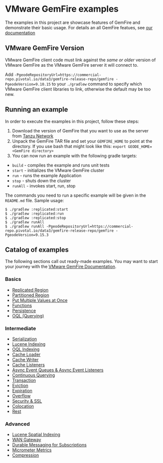 <!--
~ Copyright (c) VMware, Inc. 2022. All rights reserved.
~ SPDX-License-Identifier: Apache-2.0
-->
<!--
Licensed to the Apache Software Foundation (ASF) under one or more
contributor license agreements.  See the NOTICE file distributed with
this work for additional information regarding copyright ownership.
The ASF licenses this file to You under the Apache License, Version 2.0
(the "License"); you may not use this file except in compliance with
the License.  You may obtain a copy of the License at

     http://www.apache.org/licenses/LICENSE-2.0

Unless required by applicable law or agreed to in writing, software
distributed under the License is distributed on an "AS IS" BASIS,
WITHOUT WARRANTIES OR CONDITIONS OF ANY KIND, either express or implied.
See the License for the specific language governing permissions and
limitations under the License.
-->
# VMware GemFire examples
The examples in this project are showcase features of GemFire and demonstrate their basic usage. For details an all GemFire featues, see [our documentation](https://docs.vmware.com/en/VMware-Tanzu-GemFire/index.html) 

## VMware GemFire Version
VMware GemFire client code must link against the _same or older_ version of VMware GemFire as the VMware GemFire server it will connect to.

Add `-PgeodeRepositoryUrl=https://commercial-repo.pivotal.io/data3/gemfire-release-repo/gemfire -PgeodeVersion=9.10.15` to your `./gradlew` command to specify which VMware GemFire client libraries to link, otherwise the default may be too new.

## Running an example
In order to execute the examples in this project, follow these steps:
1. Download the version of GemFire that you want to use as the server from [Tanzu Network](https://network.tanzu.vmware.com/products/pivotal-gemfire/)
2. Unpack the GemFire TAR file and set your `GEMFIRE_HOME` to point at the directory. If you use bash that might look like this: `export GEODE_HOME=<GemFire directory>`
3. You can now run an example with the following gradle targets:

* `build` - compiles the example and runs unit tests
* `start` - initializes the VMware GemFire cluster
* `run` - runs the example Application
* `stop` - shuts down the cluster
* `runAll` - invokes start, run, stop

The commands you need to run a specific example will be given in the `README.md` file. Sample
usage:

    $ ./gradlew :replicated:start
    $ ./gradlew :replicated:run
    $ ./gradlew :replicated:stop
    $ ./gradlew runAll
    $ ./gradlew runAll -PgeodeRepositoryUrl=https://commercial-repo.pivotal.io/data3/gemfire-release-repo/gemfire -PgeodeVersion=9.15.3

## Catalog of examples

The following sections call out ready-made examples.  You may want to start your journey with the [VMware GemFire Documentation](https://docs.vmware.com/en/VMware-Tanzu-GemFire/9.15/tgf/GUID-about_gemfire.html).

### Basics

*  [Replicated Region](replicated/README.md)
*  [Partitioned Region](partitioned/README.md)
*  [Put Multiple Values at Once](putall/README.md)
*  [Functions](functions/README.md)
*  [Persistence](persistence/README.md)
*  [OQL (Querying)](queries/README.md)

### Intermediate

*  [Serialization](serialization/README.md)
*  [Lucene Indexing](lucene/README.md)
*  [OQL Indexing](indexes/README.md)
*  [Cache Loader](loader/README.md)
*  [Cache Writer](writer/README.md)
*  [Cache Listeners](listener/README.md)
*  [Async Event Queues & Async Event Listeners](async/README.md)
*  [Continuous Querying](cq/README.md)
*  [Transaction](transaction/README.md)
*  [Eviction](eviction/README.md)
*  [Expiration](expiration/README.md)
*  [Overflow](overflow/README.md)
*  [Security & SSL](clientSecurity/README.md)
*  [Colocation](colocation/README.md)
*  [Rest](rest/README.md)

### Advanced

*  [Lucene Spatial Indexing](luceneSpatial/README.md)
*  [WAN Gateway](wan/README.md)
*  [Durable Messaging for Subscriptions](durableMessaging/README.md)
*  [Micrometer Metrics](micrometerMetrics/README.md)
*  [Compression](compression/README.md)
